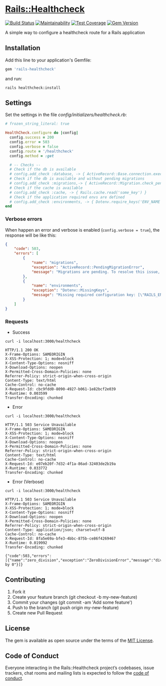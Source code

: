 # [Rails::Healthcheck][gem_page]

[![Build Status][travis_status_image]][travis_page]
[![Maintainability][code_climate_maintainability_image]][code_climate_maintainability_page]
[![Test Coverage][code_climate_test_coverage_image]][code_climate_test_coverage_page]
[![Gem Version][gem_version_image]][gem_version_page]

A simple way to configure a healthcheck route for a Rails application

## Installation

Add this line to your application's Gemfile:

```ruby
gem 'rails-healthcheck'
```

and run:

```
rails healthcheck:install
```

## Settings
Set the settings in the file _config/initializers/healthcheck.rb_:

```ruby
# frozen_string_literal: true

HealthCheck.configure do |config|
  config.success = 200
  config.error = 503
  config.verbose = false
  config.route = '/healthcheck'
  config.method = :get

  # -- Checks --
  # Check if the db is available
  # config.add_check :database, -> { ActiveRecord::Base.connection.execute('select 1') }
  # Check if the db is available and without pending migrations
  # config.add_check :migrations,-> { ActiveRecord::Migration.check_pending! }
  # Check if the cache is available
  # config.add_check :cache, -> { Rails.cache.read('some_key') }
  # Check if the application required envs are defined
  # config.add_check :environments, -> { Dotenv.require_keys('ENV_NAME', 'ANOTHER_ENV') }
end
```

### Verbose errors
When happen an error and verbose is enabled (`config.verbose = true`), the response will be like this:

```json
{
    "code": 503,
    "errors": [
        {
            "name": "migrations",
            "exception": "ActiveRecord::PendingMigrationError",
            "message": "Migrations are pending. To resolve this issue, run: bin/rails db:migrate RAILS_ENV=production"
        },
        {
            "name": "environments",
            "exception": "Dotenv::MissingKeys",
            "message": "Missing required configuration key: [\"RAILS_ENV\"]"
        }
    ]
}
```

### Requests

- Success
```
curl -i localhost:3000/healthcheck

HTTP/1.1 200 OK
X-Frame-Options: SAMEORIGIN
X-XSS-Protection: 1; mode=block
X-Content-Type-Options: nosniff
X-Download-Options: noopen
X-Permitted-Cross-Domain-Policies: none
Referrer-Policy: strict-origin-when-cross-origin
Content-Type: text/html
Cache-Control: no-cache
X-Request-Id: cbc9fdd0-8090-4927-b061-1e82bcf2e039
X-Runtime: 0.003599
Transfer-Encoding: chunked
```

- Error
```
curl -i localhost:3000/healthcheck

HTTP/1.1 503 Service Unavailable
X-Frame-Options: SAMEORIGIN
X-XSS-Protection: 1; mode=block
X-Content-Type-Options: nosniff
X-Download-Options: noopen
X-Permitted-Cross-Domain-Policies: none
Referrer-Policy: strict-origin-when-cross-origin
Content-Type: text/html
Cache-Control: no-cache
X-Request-Id: e07eb20f-7d32-4f1a-86ad-32403de2b19a
X-Runtime: 0.033772
Transfer-Encoding: chunked
```

- Error (Verbose)
```
curl -i localhost:3000/healthcheck

HTTP/1.1 503 Service Unavailable
X-Frame-Options: SAMEORIGIN
X-XSS-Protection: 1; mode=block
X-Content-Type-Options: nosniff
X-Download-Options: noopen
X-Permitted-Cross-Domain-Policies: none
Referrer-Policy: strict-origin-when-cross-origin
Content-Type: application/json; charset=utf-8
Cache-Control: no-cache
X-Request-Id: 8fa5e69a-bfe3-4bbc-875b-ce86f4269467
X-Runtime: 0.019992
Transfer-Encoding: chunked

{"code":503,"errors":[{"name":"zero_division","exception":"ZeroDivisionError","message":"divided by 0"}]}
```

## Contributing

1. Fork it
2. Create your feature branch (git checkout -b my-new-feature)
3. Commit your changes (git commit -am 'Add some feature')
4. Push to the branch (git push origin my-new-feature)
5. Create new Pull Request

## License

The gem is available as open source under the terms of the [MIT License][mit_license_page].

## Code of Conduct

Everyone interacting in the Rails::Healthcheck project’s codebases, issue trackers, chat rooms and mailing lists is expected to follow the [code of conduct][code_of_conduct_page].

[gem_page]: https://github.com/linqueta/rails-healthcheck
[code_of_conduct_page]: https://github.com/linqueta/rails-healthcheck/blob/master/CODE_OF_CONDUCT.md
[mit_license_page]: https://opensource.org/licenses/MIT
[contributor_convenant_page]: http://contributor-covenant.org
[travis_status_image]: https://travis-ci.org/linqueta/rails-healthcheck.svg?branch=master
[travis_page]: https://travis-ci.org/linqueta/rails-healthcheck
[code_climate_maintainability_image]: https://api.codeclimate.com/v1/badges/670d851a6c06f77fa36e/maintainability
[code_climate_maintainability_page]: https://codeclimate.com/github/linqueta/rails-healthcheck/maintainability
[code_climate_test_coverage_image]: https://api.codeclimate.com/v1/badges/670d851a6c06f77fa36e/test_coverage
[code_climate_test_coverage_page]: https://codeclimate.com/github/linqueta/rails-healthcheck/test_coverage
[gem_version_image]: https://badge.fury.io/rb/rails-healthcheck.svg
[gem_version_page]: https://rubygems.org/gems/rails-healthcheck